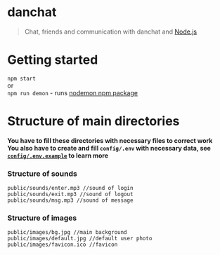 # danchat
> Chat, friends and communication with danchat and [Node.js](https://nodejs.org)

# Getting started
`npm start`  
or  
`npm run demon` - runs [nodemon npm package](https://www.npmjs.com/package/nodemon)

# Structure of main directories
**You have to fill these directories with necessary files to correct work**  
**You also have to create and fill `config/.env` with necessary data, see [`config/.env.example`](https://github.com/exsandebest/danchat/blob/master/config/.env.example) to learn more**

### Structure of sounds
```
public/sounds/enter.mp3 //sound of login
public/sounds/exit.mp3 //sound of logout
public/sounds/msg.mp3 //sound of message
```

### Structure of images
```
public/images/bg.jpg //main background
public/images/default.jpg //default user photo
public/images/favicon.ico //favicon
```
